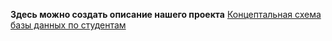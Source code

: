 **Здесь можно создать описание нашего проекта**
[Концептальная схема базы данных по студентам](https://drive.google.com/file/d/1up-pHYgRnpuUeZ46K-X7zxkanIEcnq3-/view?usp=sharing)
